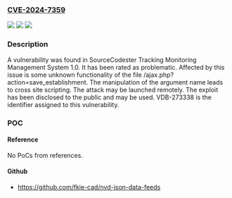 ### [CVE-2024-7359](https://cve.mitre.org/cgi-bin/cvename.cgi?name=CVE-2024-7359)
![](https://img.shields.io/static/v1?label=Product&message=Tracking%20Monitoring%20Management%20System&color=blue)
![](https://img.shields.io/static/v1?label=Version&message=%3D%201.0%20&color=brighgreen)
![](https://img.shields.io/static/v1?label=Vulnerability&message=CWE-79%20Cross%20Site%20Scripting&color=brighgreen)

### Description

A vulnerability was found in SourceCodester Tracking Monitoring Management System 1.0. It has been rated as problematic. Affected by this issue is some unknown functionality of the file /ajax.php?action=save_establishment. The manipulation of the argument name leads to cross site scripting. The attack may be launched remotely. The exploit has been disclosed to the public and may be used. VDB-273338 is the identifier assigned to this vulnerability.

### POC

#### Reference
No PoCs from references.

#### Github
- https://github.com/fkie-cad/nvd-json-data-feeds

